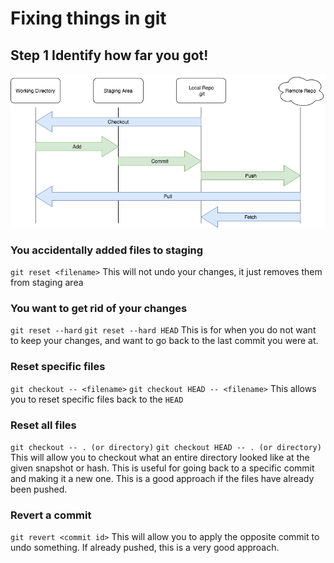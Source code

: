 # Fixing things in git

## Step 1 Identify how far you got!
![git](/git.png)

### You accidentally added files to staging
`git reset <filename>`
This will not undo your changes, it just removes them from staging area

### You want to get rid of your changes
`git reset --hard`
`git reset --hard HEAD`
This is for when you do not want to keep your changes, and want to go back to the last commit you were at.

### Reset specific files
`git checkout -- <filename>`
`git checkout HEAD -- <filename>`
This allows you to reset specific files back to the `HEAD`

### Reset all files 
`git checkout -- . (or directory)`
`git checkout HEAD -- . (or directory)`
This will allow you to checkout what an entire directory looked like at the given snapshot or hash. This is useful for going back to a specific commit and making it a new one. This is a good approach if the files have already been pushed.

### Revert a commit 
`git revert <commit id>`
This will allow you to apply the opposite commit to undo something. If already pushed, this is a very good approach.
